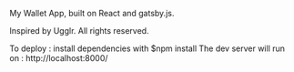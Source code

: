 My Wallet App, built on React and gatsby.js.

Inspired by Ugglr. All rights reserved.


To deploy : install dependencies with $npm install
The dev server will run on : http://localhost:8000/
